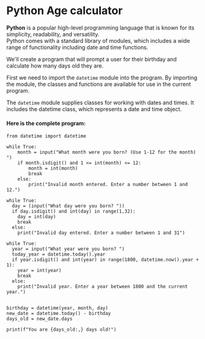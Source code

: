 # Python Age calculator

**Python** is a popular high-level programming language that is known for its simplicity, readability, and versatility.   
Python comes with a standard library of modules, which includes a wide range of functionality including date and time functions.

We'll create a program that will prompt a user for their birthday and calculate how many days old they are.

First we need to import the `datetime` module into the program. By importing the module, the classes and functions are available for use in the current program.

The `datetime` module supplies classes for working with dates and times. It includes the datetime class, which represents a date and time object.   

#### Here is the complete program:
~~~
from datetime import datetime

while True:
    month = input("What month were you born? (Use 1-12 for the month) ")
    if month.isdigit() and 1 <= int(month) <= 12:
        month = int(month)
        break
    else:
        print("Invalid month entered. Enter a number between 1 and 12.")

while True:
  day = (input("What day were you born? "))
  if day.isdigit() and int(day) in range(1,32):
    day = int(day)
    break
  else:
    print("Invalid day entered. Enter a number between 1 and 31")

while True:
  year = input("What year were you born? ")
  today_year = datetime.today().year
  if year.isdigit() and int(year) in range(1800, datetime.now().year + 1):
    year = int(year)
    break
  else:
    print("Invalid year. Enter a year between 1800 and the current year.")


birthday = datetime(year, month, day)
new_date = datetime.today() - birthday
days_old = new_date.days

print(f"You are {days_old:,} days old!")
~~~
